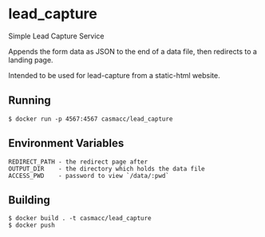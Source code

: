 # lead_capture

Simple Lead Capture Service

Appends the form data as JSON to the end of a data file, then redirects to a
landing page.

Intended to be used for lead-capture from a static-html website.

## Running

    $ docker run -p 4567:4567 casmacc/lead_capture

## Environment Variables

    REDIRECT_PATH - the redirect page after 
    OUTPUT_DIR    - the directory which holds the data file
    ACCESS_PWD    - password to view `/data/:pwd`

## Building

    $ docker build . -t casmacc/lead_capture
    $ docker push
